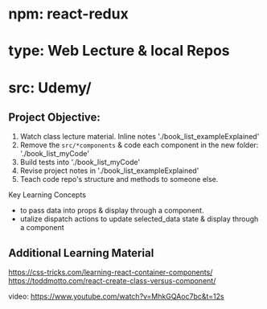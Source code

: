 # npm: react-redux
# type: Web Lecture & local Repos
# src: Udemy/

## Project Objective:
1) Watch class lecture material. Inline notes './book_list_exampleExplained'
2) Remove the `src/*components` & code each component in the new folder: './book_list_myCode'
3) Build tests into './book_list_myCode'
4) Revise project notes in './book_list_exampleExplained'
5) Teach code repo's structure and methods to someone else.

Key Learning Concepts
+ to pass data into props & display through a component.
+ utalize dispatch actions to update selected_data state & display through a component


## Additional Learning Material

https://css-tricks.com/learning-react-container-components/
https://toddmotto.com/react-create-class-versus-component/

video: https://www.youtube.com/watch?v=MhkGQAoc7bc&t=12s
